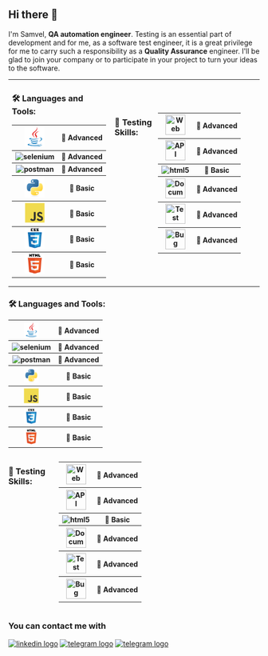 ## Hi there 👋
I'm Samvel, **QA automation engineer**. 
Testing is an essential part of development and for me, as a software test engineer, it is a great privilege for me to carry such a responsibility as a **Quality Assurance** engineer. I'll be glad to join your company or to participate in your project to turn your ideas to the software.

<table >
    <tr >
    <tr>
        <th>
            <div align="left"> 
              <h3 align="left">🛠 Languages and Tools:</h3>
              <table >
                <tr >
                  <th>
                      <img src="https://raw.githubusercontent.com/devicons/devicon/master/icons/java/java-original.svg" alt="java" width="40" height="40" title="Java"/>
                  </th>
                  <th>
                   📗  Advanced  
                  </th>
                </tr>
                <tr>
                  <th>
                    <img src="https://raw.githubusercontent.com/detain/svg-logos/780f25886640cef088af994181646db2f6b1a3f8/svg/selenium-logo.svg" alt="selenium" width="30" height="30" title="Selenium"/> <br/>
                  </th>
                  <th>
                   📗  Advanced  
                  </th>
                </tr>
                <tr>
                  <th>
                    <img src="https://www.vectorlogo.zone/logos/getpostman/getpostman-icon.svg" alt="postman" width="40" height="40" title="Postman"/>  <br/>
                  </th>
                  <th>
                    📗  Advanced  
                  </th>
                </tr>
                <tr>
                  <th>
                    <img src="https://raw.githubusercontent.com/devicons/devicon/master/icons/python/python-original.svg" alt="python" width="40" height="40" title="Python"/>  <br/>
                  </th>
                  <th>
                    📘  Basic  
                  </th>
                </tr>
                <tr>
                  <th>
                    <img src="https://raw.githubusercontent.com/devicons/devicon/master/icons/javascript/javascript-original.svg" alt="javascript" width="40" height="40" title="Java Script"/>  <br/>
                  </th>
                  <th>
                    📘  Basic  
                  </th>
                </tr>
                <tr>
                  <th>
                    <img src="https://raw.githubusercontent.com/devicons/devicon/master/icons/css3/css3-original-wordmark.svg" alt="css3" width="40" height="40" title="CSS"/>  <br/>
                  </th>
                  <th>
                    📘  Basic
                  </th>
                </tr>
                </tr>
                <tr>
                  <th>
                    <img src="https://raw.githubusercontent.com/devicons/devicon/master/icons/html5/html5-original-wordmark.svg" alt="html5" width="40" height="40" title="HTML"/>      
                  </th>
                  <th>
                    📘  Basic
                  </th>
                </tr>
              </table>
            </div>
        </th>
        <th>
            <div align="left" style="display: flex;"> 
              <h3 align="left">🔎 Testing Skills:         </h3>
              <table>
                <tr>
                  <th>
                   <img src="https://static.vecteezy.com/system/resources/previews/015/337/689/non_2x/web-icon-web-sign-free-png.png" width="40" height="40" title="Web"/>  
                  </th>
                  <th>
                   📗  Advanced  
                  </th
                </tr>
                <tr>
                  <th>
                   <img src="https://cdn.icon-icons.com/icons2/2596/PNG/512/api_icon_155812.png" width="40" height="40" title="API"/>  
                  </th>
                  <th>
                   📗  Advanced  
                  </th
                </tr>
                <tr>
                  <th>
                   <img src="https://cdn-icons-png.flaticon.com/512/4477/4477610.png" alt="html5" width="40" height="40" title="Mobile"/>  
                  </th>
                  <th>
                   📘  Basic  
                  </th
                </tr>
                <tr>
                  <th>
                   <img src="https://cdn-icons-png.flaticon.com/512/6747/6747196.png" width="40" height="40" title="Documentation"/>  
                  </th>
                  <th>
                   📗  Advanced  
                  </th
                </tr>
                <tr>
                  <th>
                   <img src="https://cdn-icons-png.flaticon.com/512/160/160085.png" width="40" height="40" title="Test Case"> 
                  </th>
                  <th>
                   📗  Advanced  
                  </th
                </tr>
                <tr>
                  <th>
                   <img src="https://static.thenounproject.com/png/522353-200.png" width="40" height="40" title="Bug Report"/>  
                  </th>
                  <th>
                   📗  Advanced   
                  </th
                </tr>
              </table>
            </div>
        </th>
    </tr>
</table>


<div align="left"> 
  <h3 align="left">🛠 Languages and Tools:</h3>
  <table >
    <tr >
      <th>
          <img src="https://raw.githubusercontent.com/devicons/devicon/master/icons/java/java-original.svg" alt="java" width="30" height="30" title="Java"/>
      </th>
      <th>
       📗  Advanced  
      </th>
    </tr>
    <tr>
      <th>
        <img src="https://raw.githubusercontent.com/detain/svg-logos/780f25886640cef088af994181646db2f6b1a3f8/svg/selenium-logo.svg" alt="selenium" width="30" height="30" title="Selenium"/> <br/>
      </th>
      <th>
       📗  Advanced  
      </th>
    </tr>
    <tr>
      <th>
        <img src="https://www.vectorlogo.zone/logos/getpostman/getpostman-icon.svg" alt="postman" width="30" height="30" title="Postman"/>  <br/>
      </th>
      <th>
        📗  Advanced  
      </th>
    </tr>
    <tr>
      <th>
        <img src="https://raw.githubusercontent.com/devicons/devicon/master/icons/python/python-original.svg" alt="python" width="30" height="30" title="Python"/>  <br/>
      </th>
      <th>
        📘  Basic  
      </th>
    </tr>
    <tr>
      <th>
        <img src="https://raw.githubusercontent.com/devicons/devicon/master/icons/javascript/javascript-original.svg" alt="javascript" width="30" height="30" title="Java Script"/>  <br/>
      </th>
      <th>
        📘  Basic  
      </th>
    </tr>
    <tr>
      <th>
        <img src="https://raw.githubusercontent.com/devicons/devicon/master/icons/css3/css3-original-wordmark.svg" alt="css3" width="30" height="30" title="CSS"/>  <br/>
      </th>
      <th>
        📘  Basic
      </th>
    </tr>
    </tr>
    <tr>
      <th>
        <img src="https://raw.githubusercontent.com/devicons/devicon/master/icons/html5/html5-original-wordmark.svg" alt="html5" width="30" height="30" title="HTML"/>      
      </th>
      <th>
        📘  Basic
      </th>
    </tr>

  </table>
</div>

<div align="left" style="display: flex;"> 
  <h3 align="left">🔎 Testing Skills:</h3>
  <table>
    <tr>
      <th>
       <img src="https://static.vecteezy.com/system/resources/previews/015/337/689/non_2x/web-icon-web-sign-free-png.png" width="40" height="40" title="Web"/>  
      </th>
      <th>
       📗  Advanced  
      </th
    </tr>
    <tr>
      <th>
       <img src="https://cdn.icon-icons.com/icons2/2596/PNG/512/api_icon_155812.png" width="40" height="40" title="API"/>  
      </th>
      <th>
       📗  Advanced  
      </th
    </tr>
    <tr>
      <th>
       <img src="https://cdn-icons-png.flaticon.com/512/4477/4477610.png" alt="html5" width="40" height="40" title="Mobile"/>  
      </th>
      <th>
       📘  Basic  
      </th
    </tr>
    <tr>
      <th>
       <img src="https://cdn-icons-png.flaticon.com/512/6747/6747196.png" width="40" height="40" title="Documentation"/>  
      </th>
      <th>
       📗  Advanced  
      </th
    </tr>
    <tr>
      <th>
       <img src="https://cdn-icons-png.flaticon.com/512/160/160085.png" width="40" height="40" title="Test Case"> 
      </th>
      <th>
       📗  Advanced  
      </th
    </tr>
    <tr>
      <th>
       <img src="https://static.thenounproject.com/png/522353-200.png" width="40" height="40" title="Bug Report"/>  
      </th>
      <th>
       📗  Advanced   
      </th
    </tr>
  </table>
</div>

<h3 align="left">You can contact me with</h3>


<div align="left">
  <a href="https://www.linkedin.com/in/samvel-melikyan-qa/" >
    <img src="https://raw.githubusercontent.com/maurodesouza/profile-readme-generator/master/src/assets/icons/social/linkedin/default.svg" width="52" height="40" alt="linkedin logo"  title="LinkedIn"/></a>
  
  <a href="https://t.me/MelikyanSamvel" >
    <img src="https://raw.githubusercontent.com/maurodesouza/profile-readme-generator/master/src/assets/icons/social/telegram/default.svg" width="52" height="40" alt="telegram logo" title="Telegram"/></a>
  
  <a href="https://mail.google.com/mail/u/0/?fs=1&tf=cm&source=mailto&to=samvel.melikyan.eng@gmail.com" >
    <img src="https://cdn-icons-png.flaticon.com/512/281/281769.png" width="52" height="40" alt="telegram logo" title="samvel.melikyan.eng@gmail.com"/></a>
 </div>
